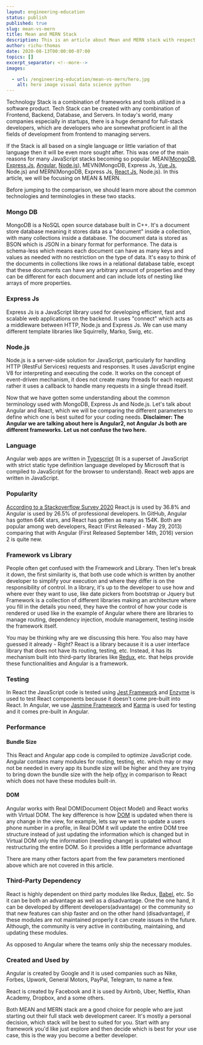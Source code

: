 ```yaml
---
layout: engineering-education
status: publish
published: true
slug: mean-vs-mern
title: Mean and MERN Stack
description: This is an article about Mean and MERN stack with respect to different parameters, MongoDB expressjs, and Node.js.
author: richu-thomas
date: 2020-08-13T00:00:00-07:00
topics: []
excerpt_separator: <!--more-->
images:

  - url: /engineering-education/mean-vs-mern/hero.jpg
    alt: hero image visual data science python
---
```

Technology Stack is a combination of frameworks and tools utilized in a software product. Tech  Stack can be created with any combination of Frontend, Backend, Database, and Servers. In today's world, many companies especially in startups, there is a huge demand for full-stack developers, which are developers who are somewhat proficient in all the fields of development from frontend to managing servers.
<!--more-->

If the Stack is all based on a single language or little variation of that language then it will be even more sought after. This was one of the main reasons for many JavaScript stacks becoming so popular. MEAN([MongoDB](https://www.mongodb.com/), [Express Js](https://expressjs.com/), [Angular](https://angular.io/), [Node.js](https://nodejs.org/en/docs/)), MEVN(MongoDB, Express Js, [Vue Js](https://vuejs.org/), Node.js) and MERN(MongoDB, Express Js, [React Js](https://reactjs.org/), Node.js).
In this article, we will be focusing on MEAN & MERN.

Before jumping to the comparison, we should learn more about the common technologies and terminologies in these two stacks.

### Mongo DB
MongoDB is a NoSQL open source database built in C++. It's a document store database meaning it stores data as a "document" inside a collection, with many collections inside a database. The document data is stored as BSON which is JSON in a binary format for performance. The data is schema-less which means each document can have as many keys and values as needed with no restriction on the type of data. It's easy to think of the documents in collections like rows in a relational database table, except that these documents can have any arbitrary amount of properties and they can be different for each document and can include lots of nesting like arrays of more properties.

### Express Js
Express Js is a JavaScript library used for developing efficient, fast and scalable web applications on the backend. It uses "connect" which acts as a middleware between HTTP, Node.js and Express Js. We can use many different template libraries like Squirrelly, Marko, Swig, etc.


### Node.js
Node.js is a server-side solution for JavaScript, particularly for handling HTTP (RestFul Services) requests and responses. It uses JavaScript engine V8 for interpreting and executing the code. It works on the concept of event-driven mechanism, it does not create many threads for each request rather it uses a callback to handle many requests in a single thread itself.

Now that we have gotten some understanding about the common terminology used with MongoDB, Express Js and Node.js. Let's talk about Angular and React, which we will be comparing the different parameters to define which one is best suited for your coding needs.
**Disclaimer: The Angular we are talking about here is Angular2, not Angular Js both are different frameworks. Let us not confuse the two here.**

### Language
Angular web apps are written in [Typescript](https://www.typescriptlang.org/) (It is a superset of JavaScript with strict static type definition language developed by Microsoft that is compiled to JavaScript for the browser to understand). React web apps are written in JavaScript.

### Popularity
[According to a Stackoverflow Survey 2020](https://insights.stackoverflow.com/survey/2020) React.js is used by 36.8% and Angular is used by 26.5% of professional developers. In GitHub, Angular has gotten 64K stars, and React has gotten as many as 154K. Both are popular among web developers, React (First Released - May 29, 2013) comparing that with Angular (First Released September 14th, 2016) version 2 is quite new.

### Framework vs Library
People often get confused with the Framework and Library. Then let's break it down, the first similarity is, that both use code which is written by another developer to simplify your execution and where they differ is on the responsibility of control. In a library, it's up to the developer to use how and where ever they want to use, like date pickers from bootstrap or Jquery but Framework is a collection of different libraries making an architecture where you fill in the details you need, they have the control of how your code is rendered or used like in the example of Angular where there are libraries to manage routing, dependency injection, module management, testing inside the framework itself.  

You may be thinking why are we discussing this here. You also may have guessed it already - Right? React is a library because it is a user interface library that does not have its routing, testing, etc.
Instead, it has its mechanism built into third-party libraries like [Redux](https://redux.js.org/), etc. that helps provide these functionalities and Angular is a framework.

### Testing
In React the JavaScript code is tested using [Jest Framework](https://jestjs.io/) and [Enzyme](https://enzymejs.github.io/enzyme/) is used to test React components because it  doesn't come pre-built into React. In Angular, we use [Jasmine Framework](https://jasmine.github.io/) and [Karma](https://karma-runner.github.io/5.0/index.html) is used for testing and it comes pre-built in Angular.

### Performance
#### Bundle Size
This React and Angular app code is compiled to optimize JavaScript code. Angular contains many modules for routing, testing, etc. which may or may not be needed in every app its bundle size will be higher and they are trying to bring down the bundle size with the help of[Ivy](https://angular.io/guide/ivy) in comparison to React which does not have these modules built-in.

#### DOM
Angular works with Real DOM(Document Object Model) and React works with Virtual DOM. The key difference is how [DOM](https://en.wikipedia.org/wiki/Document_Object_Model) is updated when there is any change in the view, for example, lets say we want to update a users phone number in a profile, in Real DOM it will update the entire DOM tree structure instead of just updating the information which is changed but in Virtual DOM only the information (needing change) is updated without restructuring the entire DOM. So it provides a little performance advantage

There are many other factors apart from the few parameters mentioned above which are not covered in this article.

### Third-Party Dependency
React is highly dependent on third party modules like Redux, [Babel](https://babeljs.io/), etc. So it can be both an advantage as well as a disadvantage. One the one hand, it can be developed by different developers(advantage) or the community so that new features can ship faster and on the other hand (disadvantage), if these modules are not maintained properly it can create issues in the future.
Although, the community is very active in contributing, maintaining, and updating these modules.

As opposed to Angular where the teams only ship the necessary modules.

### Created and Used by
Angular is created by Google and it is used companies such as Nike, Forbes, Upwork, General Motors, PayPal, Telegram, to name a few.

React is created by Facebook and it is used by Airbnb, Uber, Netflix, Khan Academy, Dropbox, and a some others.

Both MEAN and MERN stack are a good choice for people who are just starting out their full stack web development career. It's mostly a personal decision, which stack will be best to suited for you. Start with any framework you'd like just explore and then decide which is best for your use case, this is the way you become a better developer.
